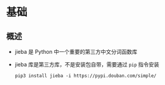 # 基础

## 概述

+ jieba 是 Python 中一个重要的第三方中文分词函数库
+ jieba 库是第三方库，不是安装包自带，需要通过 `pip` 指令安装

  ```shell
  pip3 install jieba -i https://pypi.douban.com/simple/
  ```

